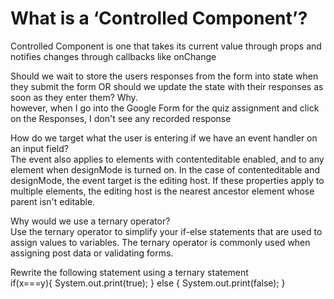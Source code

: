 # What is a ‘Controlled Component’?
 Controlled Component is one that takes its current value through props and notifies changes through callbacks like onChange

Should we wait to store the users responses from the form into state when they submit the form OR should we update the state with their responses as soon as they enter them? Why.<br>
however, when I go into the Google Form for the quiz assignment and click on the Responses, I don't see any recorded response 

How do we target what the user is entering if we have an event handler on an input field?<br>
The event also applies to elements with contenteditable enabled, and to any element when designMode is turned on. In the case of contenteditable and designMode, the event target is the editing host. If these properties apply to multiple elements, the editing host is the nearest ancestor element whose parent isn't editable.



Why would we use a ternary operator?<br>
Use the ternary operator to simplify your if-else statements that are used to assign values to variables. The ternary operator is commonly used when assigning post data or validating forms.


Rewrite the following statement using a ternary statement<br>
  if(x===y){
 System.out.print(true);
  } else {
 System.out.print(false);
  }
